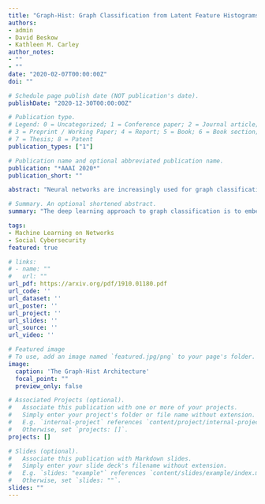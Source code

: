 ```yaml
---
title: "Graph-Hist: Graph Classification from Latent Feature Histograms with Application to Bot Detection"
authors:
- admin
- David Beskow
- Kathleen M. Carley
author_notes:
- ""
- ""
date: "2020-02-07T00:00:00Z"
doi: ""

# Schedule page publish date (NOT publication's date).
publishDate: "2020-12-30T00:00:00Z"

# Publication type.
# Legend: 0 = Uncategorized; 1 = Conference paper; 2 = Journal article;
# 3 = Preprint / Working Paper; 4 = Report; 5 = Book; 6 = Book section;
# 7 = Thesis; 8 = Patent
publication_types: ["1"]

# Publication name and optional abbreviated publication name.
publication: "*AAAI 2020*"
publication_short: ""

abstract: "Neural networks are increasingly used for graph classification in a variety of contexts. Social media is a critical application area in this space, however the characteristics of social media graphs differ from those seen in most popular benchmark datasets. Social networks tend to be large and sparse, while benchmarks are small and dense. Classically, large and sparse networks are analyzed by studying the distribution of local properties. Inspired by this, we introduce Graph-Hist: an end-to-end architecture that extracts a graph's latent local features, bins nodes together along 1-D cross sections of the feature space, and classifies the graph based on this multi-channel histogram. We show that Graph-Hist improves state of the art performance on true social media benchmark datasets, while still performing well on other benchmarks. Finally, we demonstrate Graph-Hist's performance by conducting bot detection in social media. While sophisticated bot and cyborg accounts increasingly evade traditional detection methods, they leave artificial artifacts in their conversational graph that are detected through graph classification. We apply Graph-Hist to classify these conversational graphs. In the process, we confirm that social media graphs are different than most baselines and that Graph-Hist outperforms existing bot-detection models."

# Summary. An optional shortened abstract.
summary: "The deep learning approach to graph classification is to embed nodes in a latent space, typically graph convolutions, and then to use these embeddings to make a single classification. The number of nodes may differ from one training example to the next, which poses a problem. We demonstrate that the node embedding distribution can be approximated using differentiable histograms. After the histograms are created, traditional convolutional layers can be used to classify the graph. This procedure leverages all available information, regardless of how the size of graphs vary. We demonstrate that this architecture gives incremental improvement for various benchmark datasets. We use this approach to classify bots on Twitter based on their communication graph. We find this classification technique generalizes better than previous methods, however sacrifices some precision."

tags:
- Machine Learning on Networks
- Social Cybersecurity
featured: true

# links:
# - name: ""
#   url: ""
url_pdf: https://arxiv.org/pdf/1910.01180.pdf
url_code: ''
url_dataset: ''
url_poster: ''
url_project: ''
url_slides: ''
url_source: ''
url_video: ''

# Featured image
# To use, add an image named `featured.jpg/png` to your page's folder. 
image:
  caption: 'The Graph-Hist Architecture'
  focal_point: ""
  preview_only: false

# Associated Projects (optional).
#   Associate this publication with one or more of your projects.
#   Simply enter your project's folder or file name without extension.
#   E.g. `internal-project` references `content/project/internal-project/index.md`.
#   Otherwise, set `projects: []`.
projects: []

# Slides (optional).
#   Associate this publication with Markdown slides.
#   Simply enter your slide deck's filename without extension.
#   E.g. `slides: "example"` references `content/slides/example/index.md`.
#   Otherwise, set `slides: ""`.
slides: ""
---
```

